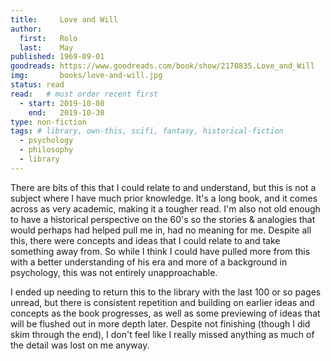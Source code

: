 ```yaml
---
title:     Love and Will
author: 
  first:   Rolo
  last:    May
published: 1969-09-01 
goodreads: https://www.goodreads.com/book/show/2170835.Love_and_Will
img:       books/love-and-will.jpg
status: read
read:   # must order recent first
  - start: 2019-10-08
    end:   2019-10-30
type: non-fiction
tags: # library, own-this, scifi, fantasy, historical-fiction
  - psychology
  - philosophy
  - library
---
```


There are bits of this that I could relate to and understand, but this is not a subject where I have much prior knowledge. It's a long book, and it comes across as very academic, making it a tougher read. I'm also not old enough to have a historical perspective on the 60's so the stories & analogies that would perhaps had helped pull me in, had no meaning for me. Despite all this, there were concepts and ideas that I could relate to and take something away from. So while I think I could have pulled more from this with a better understanding of his era and more of a background in psychology, this was not entirely unapproachable. 

I ended up needing to return this to the library with the last 100 or so pages unread, but there is consistent repetition and building on earlier ideas and concepts as the book progresses, as well as some previewing of ideas that will be flushed out in more depth later. Despite not finishing (though I did skim through the end), I don't feel like I really missed anything as much of the detail was lost on me anyway. 